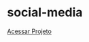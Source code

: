 # social-media

<a href="https://thaisiporto.github.io/social-media/" target="_blank">Acessar Projeto</a>
